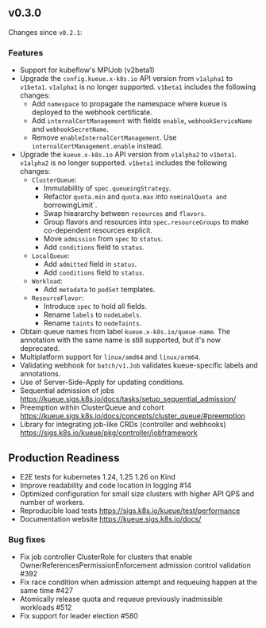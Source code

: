 ## v0.3.0

Changes since `v0.2.1`:

### Features

- Support for kubeflow's MPIJob (v2beta1)
- Upgrade the `config.kueue.x-k8s.io` API version from `v1alpha1` to `v1beta1`. `v1alpha1` is no longer supported.
  `v1beta1` includes the following changes:
  - Add `namespace` to propagate the namespace where kueue is deployed to the webhook certificate.
  - Add `internalCertManagement` with fields `enable`, `webhookServiceName` and `webhookSecretName`.
  - Remove `enableInternalCertManagement`. Use `internalCertManagement.enable` instead.
- Upgrade the `kueue.x-k8s.io` API version from `v1alpha2` to `v1beta1`.
  `v1alpha2` is no longer supported.
  `v1beta1` includes the following changes:
  - `ClusterQueue`:
    - Immutability of `spec.queueingStrategy`.
    - Refactor `quota.min` and `quota.max` into `nominalQuota and `borrowingLimit`.
    - Swap hieararchy between `resources` and `flavors`.
    - Group flavors and resources into `spec.resourceGroups` to make
      co-dependent resources explicit.
    - Move `admission` from `spec` to `status`.
    - Add `conditions` field to `status`.
  - `LocalQueue`:
    - Add `admitted` field in `status`.
    - Add `conditions` field to `status`.
  - `Workload`:
    - Add `metadata` to `podSet` templates.
  - `ResourceFlavor`:
    - Introduce `spec` to hold all fields.
    - Rename `labels` to `nodeLabels`.
    - Rename `taints` to `nodeTaints`.
- Obtain queue names from label `kueue.x-k8s.io/queue-name`. The annotation with
  the same name is still supported, but it's now deprecated.
- Multiplatform support for `linux/amd64` and `linux/arm64`.
- Validating webhook for `batch/v1.Job` validates kueue-specific labels and
  annotations.
- Use of Server-Side-Apply for updating conditions.
- Sequential admission of jobs https://kueue.sigs.k8s.io/docs/tasks/setup_sequential_admission/
- Preemption within ClusterQueue and cohort https://kueue.sigs.k8s.io/docs/concepts/cluster_queue/#preemption
- Library for integrating job-like CRDs (controller and webhooks) https://sigs.k8s.io/kueue/pkg/controller/jobframework


## Production Readiness

- E2E tests for kubernetes 1.24, 1.25 1.26 on Kind
- Improve readability and code location in logging #14
- Optimized configuration for small size clusters with higher API QPS and number
  of workers.
- Reproducible load tests https://sigs.k8s.io/kueue/test/performance
- Documentation website https://kueue.sigs.k8s.io/docs/

### Bug fixes

- Fix job controller ClusterRole for clusters that enable OwnerReferencesPermissionEnforcement admission control validation #392
- Fix race condition when admission attempt and requeuing happen at the same time #427
- Atomically release quota and requeue previously inadmissible workloads #512
- Fix support for leader election #580